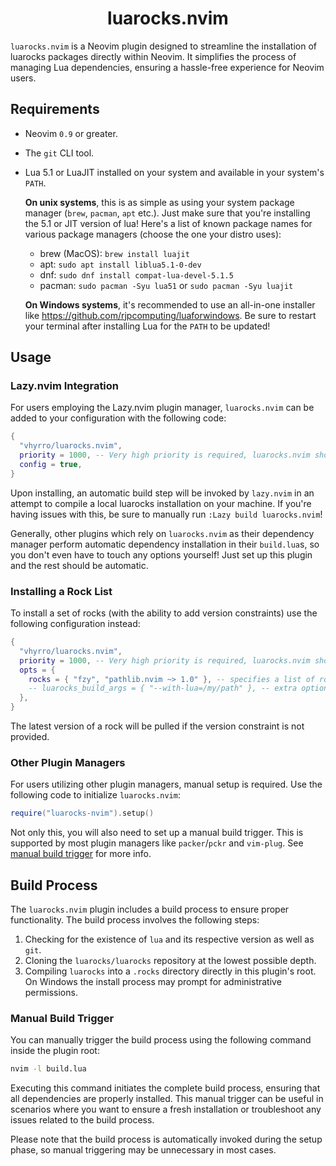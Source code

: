 <div align="center">

# luarocks.nvim

</div>

`luarocks.nvim` is a Neovim plugin designed to streamline the installation of luarocks packages directly within Neovim. It simplifies the process of managing Lua dependencies, ensuring a hassle-free experience for Neovim users.

## Requirements

- Neovim `0.9` or greater.
- The `git` CLI tool.
- Lua 5.1 or LuaJIT installed on your system and available in your system's `PATH`.

  **On unix systems**, this is as simple as using your system package manager (`brew`, `pacman`, `apt` etc.).
  Just make sure that you're installing the 5.1 or JIT version of lua!
  Here's a list of known package names for various package managers (choose the one your distro uses):
  - brew (MacOS): `brew install luajit`
  - apt: `sudo apt install liblua5.1-0-dev`
  - dnf: `sudo dnf install compat-lua-devel-5.1.5`
  - pacman: `sudo pacman -Syu lua51` or `sudo pacman -Syu luajit`

  **On Windows systems**, it's recommended to use an all-in-one installer like https://github.com/rjpcomputing/luaforwindows.
  Be sure to restart your terminal after installing Lua for the `PATH` to be updated!

## Usage

### Lazy.nvim Integration

For users employing the Lazy.nvim plugin manager, `luarocks.nvim` can be added to your configuration with the following code:

```lua
{
  "vhyrro/luarocks.nvim",
  priority = 1000, -- Very high priority is required, luarocks.nvim should run as the first plugin in your config.
  config = true,
}
```

Upon installing, an automatic build step will be invoked by `lazy.nvim` in an attempt to compile a local luarocks installation on your machine.
If you're having issues with this, be sure to manually run `:Lazy build luarocks.nvim`!

Generally, other plugins which rely on `luarocks.nvim` as their dependency manager perform automatic
dependency installation in their `build.lua`s, so you don't even have to touch any options yourself!
Just set up this plugin and the rest should be automatic.

### Installing a Rock List

To install a set of rocks (with the ability to add version constraints) use the following configuration instead:

```lua
{
  "vhyrro/luarocks.nvim",
  priority = 1000, -- Very high priority is required, luarocks.nvim should run as the first plugin in your config.
  opts = {
    rocks = { "fzy", "pathlib.nvim ~> 1.0" }, -- specifies a list of rocks to install
    -- luarocks_build_args = { "--with-lua=/my/path" }, -- extra options to pass to luarocks's configuration script
  },
}
```

The latest version of a rock will be pulled if the version constraint is not provided.

### Other Plugin Managers

For users utilizing other plugin managers, manual setup is required. Use the following code to initialize `luarocks.nvim`:

```lua
require("luarocks-nvim").setup()
```

Not only this, you will also need to set up a manual build trigger. This is supported by most
plugin managers like `packer`/`pckr` and `vim-plug`. See [manual build trigger](#manual-build-trigger)
for more info.

## Build Process

The `luarocks.nvim` plugin includes a build process to ensure proper functionality. The build process involves the following steps:

1. Checking for the existence of `lua` and its respective version as well as `git`.
2. Cloning the `luarocks/luarocks` repository at the lowest possible depth.
3. Compiling `luarocks` into a `.rocks` directory directly in this plugin's root.
   On Windows the install process may prompt for administrative permissions.

### Manual Build Trigger

You can manually trigger the build process using the following command inside the plugin root:

```bash
nvim -l build.lua
```

Executing this command initiates the complete build process, ensuring that all dependencies are properly installed. This manual trigger can be useful in scenarios where you want to ensure a fresh installation or troubleshoot any issues related to the build process.

Please note that the build process is automatically invoked during the setup phase, so manual triggering may be unnecessary in most cases.
